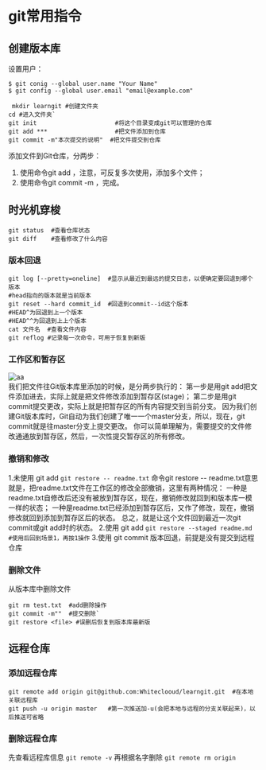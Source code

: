 # git常用指令
## 创建版本库
设置用户：
```git
$ git conig --global user.name "Your Name"
$ git config --global user.email "email@example.com"

 mkdir learngit #创建文件夹
cd #进入文件夹`
git init                      #将这个目录变成git可以管理的仓库
git add ***                   #把文件添加到仓库
git commit -m"本次提交的说明"  #把文件提交到仓库
```
添加文件到Git仓库，分两步：
1. 使用命令git add <file>，注意，可反复多次使用，添加多个文件；
2. 使用命令git commit -m <message>，完成。

## 时光机穿梭
```
git status  #查看仓库状态
git diff    #查看修改了什么内容
```
### 版本回退
```
git log [--pretty=oneline]  #显示从最近到最远的提交日志，以便确定要回退到哪个版本
#head指向的版本就是当前版本
git reset --hard commit_id  #回退到commit--id这个版本
#HEAD^为回退到上一个版本
#HEAD^^为回退到上上个版本
cat 文件名  #查看文件内容  
git reflog #记录每一次命令，可用于恢复到新版  
```
### 工作区和暂存区
![aa](https://www.liaoxuefeng.com/files/attachments/919020037470528/0)  
我们把文件往Git版本库里添加的时候，是分两步执行的：
第一步是用git add把文件添加进去，实际上就是把文件修改添加到暂存区(stage)；
第二步是用git commit提交更改，实际上就是把暂存区的所有内容提交到当前分支。
因为我们创建Git版本库时，Git自动为我们创建了唯一一个master分支，所以，现在，git commit就是往master分支上提交更改。
你可以简单理解为，需要提交的文件修改通通放到暂存区，然后，一次性提交暂存区的所有修改。
### 撤销和修改
1.未使用 git add
```git restore -- readme.txt```
命令git restore -- readme.txt意思就是，把readme.txt文件在工作区的修改全部撤销，这里有两种情况：
一种是readme.txt自修改后还没有被放到暂存区，现在，撤销修改就回到和版本库一模一样的状态；
一种是readme.txt已经添加到暂存区后，又作了修改，现在，撤销修改就回到添加到暂存区后的状态。
总之，就是让这个文件回到最近一次git commit或git add时的状态。
2.使用 git add
```git restore --staged readme.md #使用后回到场景1，再按1操作```
3.使用 git commit
版本回退，前提是没有提交到远程仓库
### 删除文件
从版本库中删除文件
```rm test.txt      #删除文件
git rm test.txt  #add删除操作
git commit -m""  #提交删除`
git restore <file> #误删后恢复到版本库最新版
```  
## 远程仓库
### 添加远程仓库
```
git remote add origin git@github.com:Whiteclooud/learngit.git  #在本地关联远程库  
git push -u origin master   #第一次推送加-u(会把本地与远程的分支关联起来)，以后推送可省略  
```
### 删除远程仓库
先查看远程库信息
```git remote -v```
再根据名字删除
```git remote rm origin```
